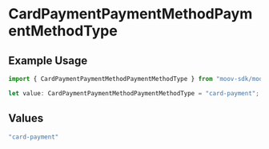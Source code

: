# CardPaymentPaymentMethodPaymentMethodType

## Example Usage

```typescript
import { CardPaymentPaymentMethodPaymentMethodType } from "moov-sdk/models/components";

let value: CardPaymentPaymentMethodPaymentMethodType = "card-payment";
```

## Values

```typescript
"card-payment"
```